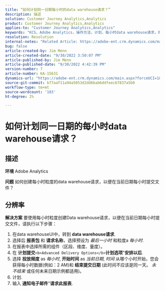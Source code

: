 ```yaml
---
title: “如何计划同一日期每小时的data warehouse请求？”
description: 描述
solution: Customer Journey Analytics,Analytics
product: Customer Journey Analytics,Analytics
applies-to: "Customer Journey Analytics,Analytics"
keywords: "KCS，Adobe Analytics，操作方法，计划，每小时data warehouse请求，同一日期"
resolution: Resolution
internal-notes: "Related Article: https://adobe-ent.crm.dynamics.com/main.aspx?appid=c8f3a4cd-a068-e911-a957-000d3a34e00b&pagetype=entityrecord&etn=knowledgearticle&id=b5d08a45-cea0-ea11-a812-000d3a303484"
bug: false
article-created-by: Jim Menn
article-created-date: "9/30/2022 3:50:07 PM"
article-published-by: Jim Menn
article-published-date: "9/30/2022 4:42:39 PM"
version-number: 7
article-number: KA-15631
dynamics-url: "https://adobe-ent.crm.dynamics.com/main.aspx?forceUCI=1&pagetype=entityrecord&etn=knowledgearticle&id=ce7a4b8d-d740-ed11-9db1-0022480866ad"
source-git-commit: b77aaf11a94a5053d2dd6bab6ddfeec67837a5b0
workflow-type: tm+mt
source-wordcount: '183'
ht-degree: 2%

---
```


# 如何计划同一日期的每小时data warehouse请求？

## 描述


<b>环境</b>
Adobe Analytics

<b>问题</b>
如何创建每小时粒度的data warehouse请求，以便在当前日期每小时提交文件？


## 分辨率


<b>解决方案</b>
要使用每小时粒度创建Data warehouse请求，以便在当前日期每小时提交文件，请执行以下步骤：

1. 在data warehouseUI中，转到 <b>data warehouse请求</b>.
2. 选择后 <b>报表包</b> 和 <b>请求名称</b>，选择预设为 *最后一小时* 和粒度a *每小时*.
3. 在报表中选择所需的组件（区段、维度、量度）。
4. 在 <b>计划提交</b>``<b>Advanced Delivery Options</b>``<b>计划选项</b>&quot;<b>安排以后</b>.
5. 选择 <b>投放频度</b> as *每小时*, <b>开始时间</b> as *当前日期*, *时间* 从哪个小时开始，您会获得每小时数据(例如：2 AM)和 <b>结束提交日期</b> (此时间不应该是同一天。 *永不结束* 或任何未来日期示例都适用)。
6. 计划.
7. 输入 <b>通知电子邮件</b>&quot;<b>请求此报表</b>.


